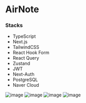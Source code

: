 # AirNote

### Stacks
- TypeScript
- Next.js
- TailwindCSS
- React Hook Form
- React Query
- Zustand
- JWT
- Next-Auth
- PostgreSQL
- Naver Cloud



![image](https://github.com/user-attachments/assets/32ae8470-36a2-45fd-a0f5-d125554f35b7)
![image](https://github.com/user-attachments/assets/e990c167-9d77-4dcf-9ace-b82b98f406f7)
![image](https://github.com/user-attachments/assets/af36f759-7f25-471d-90cc-366756b5ca46)
![image](https://github.com/user-attachments/assets/8eac1c9b-2d31-4d7c-825a-e04295c7dd0a)
